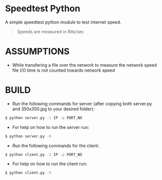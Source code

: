 # Speedtest Python #
A simple speedtest python module to test internet speed. 
> Speeds are measured in Bits/sec

# ASSUMPTIONS #
- While transfering a file over the network to measure the network speed file I/O time is not counted towards network speed

# BUILD #
- Run the following commands for server (after copying both server.py and 350x350.jpg to your desired folder):
```bash
$ python server.py -i IP -p PORT_NO
```
- For help on how to run the server run:
```bash
$ python server.py -h
```
- Run the following commands for the client:
```bash
$ python client.py -i IP -p PORT_NO
```
- For help on how to run the client run:
```bash
$ python client.py -h
```
